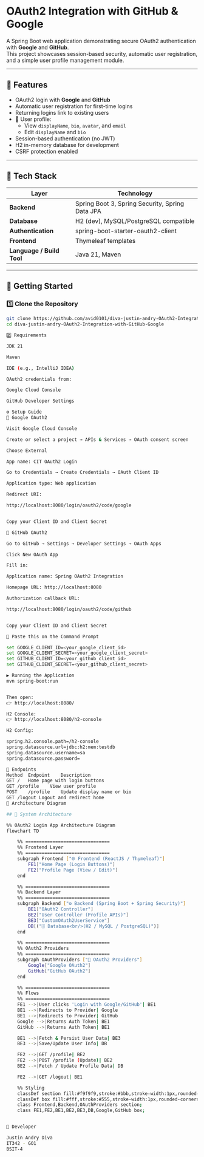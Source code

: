 # OAuth2 Integration with GitHub & Google

A Spring Boot web application demonstrating secure OAuth2 authentication with **Google** and **GitHub**.  
This project showcases session-based security, automatic user registration, and a simple user profile management module.

---

## 🚀 Features

-  OAuth2 login with **Google** and **GitHub**
-  Automatic user registration for first-time logins
-  Returning logins link to existing users
- 👤 User profile:
  - View `displayName`, `bio`, `avatar`, and `email`
  - Edit `displayName` and `bio`
-  Session-based authentication (no JWT)
-  H2 in-memory database for development
-  CSRF protection enabled

---

## 🧰 Tech Stack

| Layer | Technology |
|-------|-------------|
| **Backend** | Spring Boot 3, Spring Security, Spring Data JPA |
| **Database** | H2 (dev), MySQL/PostgreSQL compatible |
| **Authentication** | spring-boot-starter-oauth2-client |
| **Frontend** | Thymeleaf templates |
| **Language / Build Tool** | Java 21, Maven |

---

## 🧭 Getting Started

### 1️⃣ Clone the Repository
```bash
git clone https://github.com/avid0101/diva-justin-andry-OAuth2-Integration-with-GitHub-Google.git
cd diva-justin-andry-OAuth2-Integration-with-GitHub-Google

2️⃣ Requirements

JDK 21

Maven

IDE (e.g., IntelliJ IDEA)

OAuth2 credentials from:

Google Cloud Console

GitHub Developer Settings

⚙️ Setup Guide
🔸 Google OAuth2

Visit Google Cloud Console

Create or select a project → APIs & Services → OAuth consent screen

Choose External

App name: CIT OAuth2 Login

Go to Credentials → Create Credentials → OAuth Client ID

Application type: Web application

Redirect URI:

http://localhost:8080/login/oauth2/code/google


Copy your Client ID and Client Secret

🔸 GitHub OAuth2

Go to GitHub → Settings → Developer Settings → OAuth Apps

Click New OAuth App

Fill in:

Application name: Spring OAuth2 Integration

Homepage URL: http://localhost:8080

Authorization callback URL:

http://localhost:8080/login/oauth2/code/github


Copy your Client ID and Client Secret

🔸 Paste this on the Command Prompt

set GOOGLE_CLIENT_ID=<your_google_client_id>
set GOOGLE_CLIENT_SECRET=<your_google_client_secret>
set GITHUB_CLIENT_ID=<your_github_client_id>
set GITHUB_CLIENT_SECRET=<your_github_client_secret>

▶️ Running the Application
mvn spring-boot:run


Then open:
👉 http://localhost:8080/

H2 Console:
👉 http://localhost:8080/h2-console

H2 Config:

spring.h2.console.path=/h2-console
spring.datasource.url=jdbc:h2:mem:testdb
spring.datasource.username=sa
spring.datasource.password=

📡 Endpoints
Method	Endpoint	Description
GET	/	Home page with login buttons
GET	/profile	View user profile
POST	/profile	Update display name or bio
GET	/logout	Logout and redirect home
🧩 Architecture Diagram

## 🧩 System Architecture

%% OAuth2 Login App Architecture Diagram
flowchart TD

    %% ===============================
    %% Frontend Layer
    %% ===============================
    subgraph Frontend ["🌐 Frontend (ReactJS / Thymeleaf)"]
        FE1["Home Page (Login Buttons)"]
        FE2["Profile Page (View / Edit)"]
    end

    %% ===============================
    %% Backend Layer
    %% ===============================
    subgraph Backend ["⚙️ Backend (Spring Boot + Spring Security)"]
        BE1["OAuth2 Controller"]
        BE2["User Controller (Profile APIs)"]
        BE3["CustomOAuth2UserService"]
        DB[("🗄️ Database<br/>(H2 / MySQL / PostgreSQL)")]
    end

    %% ===============================
    %% OAuth2 Providers
    %% ===============================
    subgraph OAuthProviders ["🔐 OAuth2 Providers"]
        Google["Google OAuth2"]
        GitHub["GitHub OAuth2"]
    end

    %% ===============================
    %% Flows
    %% ===============================
    FE1 -->|User clicks 'Login with Google/GitHub'| BE1
    BE1 -->|Redirects to Provider| Google
    BE1 -->|Redirects to Provider| GitHub
    Google -->|Returns Auth Token| BE1
    GitHub -->|Returns Auth Token| BE1

    BE1 -->|Fetch & Persist User Data| BE3
    BE3 -->|Save/Update User Info| DB

    FE2 -->|GET /profile| BE2
    FE2 -->|POST /profile (Update)| BE2
    BE2 -->|Fetch / Update Profile Data| DB

    FE2 -->|GET /logout| BE1

    %% Styling
    classDef section fill:#f9f9f9,stroke:#bbb,stroke-width:1px,rounded-corners:10px;
    classDef box fill:#fff,stroke:#555,stroke-width:1px,rounded-corners:8px,shadow:2px;
    class Frontend,Backend,OAuthProviders section;
    class FE1,FE2,BE1,BE2,BE3,DB,Google,GitHub box;


👥 Developer

Justin Andry Diva 
IT342 - GO1
BSIT-4

